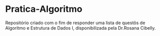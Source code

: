 # Pratica-Algoritmo

Repositório criado com o fim de responder uma lista de questõs de Algoritmo e Estrutura de Dados I, disponibilizada pela Dr.Rosana Cibelly. 
